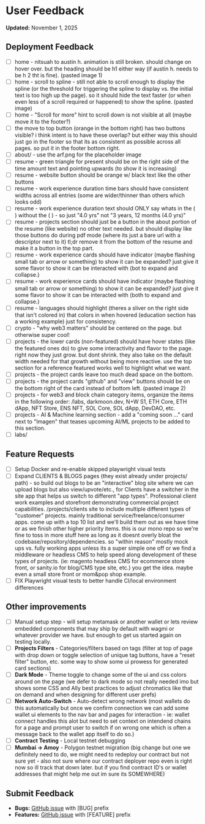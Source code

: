 # User Feedback

**Updated:** November 1, 2025

## Deployment Feedback

- [ ] home - nitsuah to austin h. animation is still broken. should change on hover over. but the heading should be h1 either way (if austin h. needs to be h 2 tht is fine). (pasted image 1)
- [ ] home - scroll to spline - still not able to scroll enough to display the spline (or the threshold for triggering the spline to display vs. the initial text is too high up the page). so it should hide the text faster (or when even less of a scroll required or happened) to show the spline. (pasted image)
- [ ] home - "Scroll for more" hint to scroll down is not visible at all (maybe move it to the footer?)
- [ ] the move to top button (orange in the bottom right) has two buttons visible? i think intent is to have these overlap? but either way this should just go in the footer so that its as consistent as possible across all pages. so put it in the footer bottom right.
- [ ] about/ - use the arf.png for the placeholder image
- [ ] resume - green triangle for present should be on the right side of the time amount text and pointing upwards (to show it is increasing)
- [ ] resume - website button should be orange w/ black text like the other buttons
- [ ] resume - work experience duration time bars should have consistent widths across all entries (some are wider/thinner than others which looks odd)
- [ ] resume - work experience duration text should ONLY say whats in the ( ) without the ( ) - so just "4.0 yrs" not "3 years, 12 months (4.0 yrs)"
- [ ] resume - projects section should just be a button in the about portion of the resume (like website) no other text needed. but should display like those buttons do during pdf mode (where its just a bare url with a descriptor next to it) tl;dr remove it from the bottom of the resume and make it a button in the top part.
- [ ] resume - work experience cards should have indicator (maybe flashing small tab or arrow or something) to show it can be expanded? just give it some flavor to show it can be interacted with (bot to expand and collapse.)
- [ ] resume - work experience cards should have indicator (maybe flashing small tab or arrow or something) to show it can be expanded? just give it some flavor to show it can be interacted with (both to expand and collapse.)
- [ ] resume - languages should highlight (theres a sliver on the right side that isn't colored in) that colors in when hovered (education section has a working example) just for consistency.
- [ ] crypto - "why web3 matters" should be centered on the page. but otherwise super cool!
- [ ] projects - the lower cards (non-featured) should have hover states (like the featured ones do) to give some interactivity and flavor to the page. right now they just grow. but dont shrink. they also take on the default width needed for that growth without being more reactive. use the top section for a reference featured works well to highlight what we want.
- [ ] projects - the project cards leave too much dead space on the bottom.
- [ ] projects - the project cards "github" and "view" buttons should be on the bottom right of the card instead of bottom left. (pasted image 2)
- [ ] projects - for web3 and block chain category items, organize the items in the following order: /labs, darkmoon.dev, N+W S1, ETH Core, ETH dApp, NFT Store, ENS NFT, SOL Core, SOL dApp, DevDAO, etc.
- [ ] projects - AI & Machine learning section - add a "coming soon ..." card next to "Imagen" that teases upcoming AI/ML projects to be added to this section.
- [ ] labs/  

## Feature Requests

- [ ] Setup Docker and re-enable skipped playwright visual tests
- [ ] Expand CLIENTS & BLOGS pages (they exist already under projects/ path) - so build out blogs to be an "interactive" blog site where we can upload blogs but also view/upvote/etc., for Clients have a switcher in the site app that helps us switch to different "app types". Professional client work examples and storefront demonstrating commercial project capabilities. /projects/clients site to include multiple different types of "customer" projects. mainly traditional service/freelance/consumer apps. come up with a top 10 list and we'll build them out as we have time or as we finish other higher priority items. this is our mono repo so we're fine to toss in more stuff here as long as it doesnt overly bloat the codebase/repository/dependencies. so "within reason" mostly mock ups vs. fully working apps unless its a super simple one off or we find a middleware or headless CMS to help speed along development of these types of projects. (ie: magento headless CMS for ecommerce store front, or sanity.io for blog/CMS type site, etc.) you get the idea. maybe even a small store front or mom&pop shop example.
- [ ] FIX Playwright visual tests to better handle CI/local environment differences

## Other improvements
- [ ] Manual setup step - will setup metamask or another wallet or lets review embedded components that may ship by default with wagmi or whatever provider we have. but enough to get us started again on testing locally.
- [ ] **Projects Filters** - Categories/filters based on tags (filter at top of page with drop down or toggle selection of unique tag buttons, have a "reset filter" button, etc. some way to show some ui prowess for generated card sections)
- [ ] **Dark Mode** - Theme toggle to change some of the ui and css colors around on the page (we defer to dark mode so not really needed imo but shows some CSS and Ally best practices to adjust chromatics like that on demand and when designing for different user prefs)
- [ ] **Network Auto-Switch** - Auto-detect wrong network (most wallets do this automatically but once we confirm connection we can add some wallet ui elements to the nav bar and pages for interaction - ie: wallet connect handles this alot but need to set context on intendend chains for a page and prompt user to switch if on wrong one which is often a message back to the wallet app itself to do so.)
- [ ] **Contract Testing** - Local testnet debugging
- [ ] **Mumbai → Amoy** - Polygon testnet migration (big change but one we definitely need to do, we might need to redeploy our contract but not sure yet - also not sure where our contract deployer repo even is right now so ill track that down later. but if you find contract ID's or wallet addresses that might help me out im sure its SOMEWHERE)

## Submit Feedback

- **Bugs:** [GitHub issue](https://github.com/Nitsuah-Labs/nitsuah-io/issues) with [BUG] prefix
- **Features:** [GitHub issue](https://github.com/Nitsuah-Labs/nitsuah-io/issues) with [FEATURE] prefix
